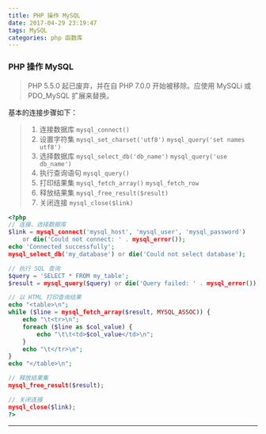```yaml
---
title: PHP 操作 MySQL
date: 2017-04-29 23:19:47
tags: MySQL
categories: php 函数库
---
```

###  PHP 操作 MySQL
> PHP 5.5.0 起已废弃，并在自 PHP 7.0.0 开始被移除。应使用 MySQLi 或 PDO_MySQL 扩展来替换。

基本的连接步骤如下：
> 1. 连接数据库 `mysql_connect()`
> 2. 设置字符集 `mysql_set_charset('utf8')`  `mysql_query('set names utf8')`
> 3. 选择数据库 `mysql_select_db('db_name')`  `mysql_query('use db_name')`
> 4. 执行查询语句 `mysql_query()`
> 5. 打印结果集 `mysql_fetch_array()` `mysql_fetch_row`
> 6. 释放结果集 `mysql_free_result($result)`
> 7. 关闭连接 `mysql_close($link)`


```php
<?php
// 连接、选择数据库
$link = mysql_connect('mysql_host', 'mysql_user', 'mysql_password')
    or die('Could not connect: ' . mysql_error());
echo 'Connected successfully';
mysql_select_db('my_database') or die('Could not select database');

// 执行 SQL 查询
$query = 'SELECT * FROM my_table';
$result = mysql_query($query) or die('Query failed: ' . mysql_error());

// 以 HTML 打印查询结果
echo "<table>\n";
while ($line = mysql_fetch_array($result, MYSQL_ASSOC)) {
    echo "\t<tr>\n";
    foreach ($line as $col_value) {
        echo "\t\t<td>$col_value</td>\n";
    }
    echo "\t</tr>\n";
}
echo "</table>\n";

// 释放结果集
mysql_free_result($result);

// 关闭连接
mysql_close($link);
?> 
```
---